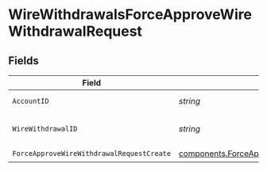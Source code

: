 # WireWithdrawalsForceApproveWireWithdrawalRequest


## Fields

| Field                                                                                                                    | Type                                                                                                                     | Required                                                                                                                 | Description                                                                                                              | Example                                                                                                                  |
| ------------------------------------------------------------------------------------------------------------------------ | ------------------------------------------------------------------------------------------------------------------------ | ------------------------------------------------------------------------------------------------------------------------ | ------------------------------------------------------------------------------------------------------------------------ | ------------------------------------------------------------------------------------------------------------------------ |
| `AccountID`                                                                                                              | *string*                                                                                                                 | :heavy_check_mark:                                                                                                       | The account id.                                                                                                          | 01H8FB90ZRRFWXB4XC2JPJ1D4Y                                                                                               |
| `WireWithdrawalID`                                                                                                       | *string*                                                                                                                 | :heavy_check_mark:                                                                                                       | The wireWithdrawal id.                                                                                                   | 20230817000319                                                                                                           |
| `ForceApproveWireWithdrawalRequestCreate`                                                                                | [components.ForceApproveWireWithdrawalRequestCreate](../../models/components/forceapprovewirewithdrawalrequestcreate.md) | :heavy_check_mark:                                                                                                       | N/A                                                                                                                      |                                                                                                                          |